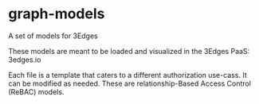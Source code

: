 # graph-models
A set of models for 3Edges

These models are meant to be loaded and visualized in the 3Edges PaaS: 3edges.io

Each file is a template that caters to a different authorization use-cass. It can be modified as needed. These are relationship-Based Access Control (ReBAC) models.

